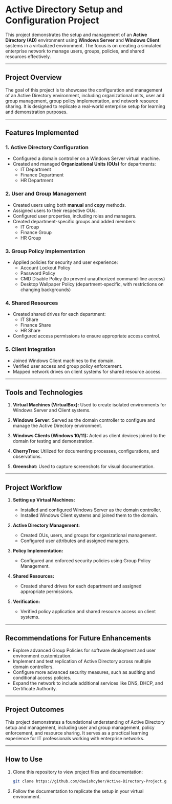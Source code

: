# Active Directory Setup and Configuration Project

This project demonstrates the setup and management of an **Active Directory (AD)** environment using **Windows Server** and **Windows Client** systems in a virtualized environment. The focus is on creating a simulated enterprise network to manage users, groups, policies, and shared resources effectively.

---

## Project Overview

The goal of this project is to showcase the configuration and management of an Active Directory environment, including organizational units, user and group management, group policy implementation, and network resource sharing. It is designed to replicate a real-world enterprise setup for learning and demonstration purposes.

---

## Features Implemented

### 1. **Active Directory Configuration**
- Configured a domain controller on a Windows Server virtual machine.
- Created and managed **Organizational Units (OUs)** for departments:
  - IT Department
  - Finance Department
  - HR Department

### 2. **User and Group Management**
- Created users using both **manual** and **copy** methods.
- Assigned users to their respective OUs.
- Configured user properties, including roles and managers.
- Created department-specific groups and added members:
  - IT Group
  - Finance Group
  - HR Group

### 3. **Group Policy Implementation**
- Applied policies for security and user experience:
  - Account Lockout Policy
  - Password Policy
  - CMD Disable Policy (to prevent unauthorized command-line access)
  - Desktop Wallpaper Policy (department-specific, with restrictions on changing backgrounds)

### 4. **Shared Resources**
- Created shared drives for each department:
  - IT Share
  - Finance Share
  - HR Share
- Configured access permissions to ensure appropriate access control.

### 5. **Client Integration**
- Joined Windows Client machines to the domain.
- Verified user access and group policy enforcement.
- Mapped network drives on client systems for shared resource access.

---

## Tools and Technologies

1. **Virtual Machines (VirtualBox):** 
   Used to create isolated environments for Windows Server and Client systems.

2. **Windows Server:** 
   Served as the domain controller to configure and manage the Active Directory environment.

3. **Windows Clients (Windows 10/11):** 
   Acted as client devices joined to the domain for testing and demonstration.

4. **CherryTree:** 
   Utilized for documenting processes, configurations, and observations.

5. **Greenshot:** 
   Used to capture screenshots for visual documentation.

---

## Project Workflow

1. **Setting up Virtual Machines:**
   - Installed and configured Windows Server as the domain controller.
   - Installed Windows Client systems and joined them to the domain.

2. **Active Directory Management:**
   - Created OUs, users, and groups for organizational management.
   - Configured user attributes and assigned managers.

3. **Policy Implementation:**
   - Configured and enforced security policies using Group Policy Management.

4. **Shared Resources:**
   - Created shared drives for each department and assigned appropriate permissions.

5. **Verification:**
   - Verified policy application and shared resource access on client systems.

---

## Recommendations for Future Enhancements

- Explore advanced Group Policies for software deployment and user environment customization.
- Implement and test replication of Active Directory across multiple domain controllers.
- Configure more advanced security measures, such as auditing and conditional access policies.
- Expand the network to include additional services like DNS, DHCP, and Certificate Authority.

---

## Project Outcomes

This project demonstrates a foundational understanding of Active Directory setup and management, including user and group management, policy enforcement, and resource sharing. It serves as a practical learning experience for IT professionals working with enterprise networks.

---

## How to Use

1. Clone this repository to view project files and documentation:
   ```bash
   git clone https://github.com/dawishcyber/Active-Directory-Project.git
2. Follow the documentation to replicate the setup in your virtual environment.


